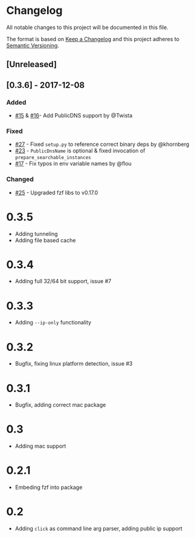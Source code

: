 # Changelog
All notable changes to this project will be documented in this file.

The format is based on [Keep a Changelog](http://keepachangelog.com/en/1.0.0/)
and this project adheres to [Semantic Versioning](http://semver.org/spec/v2.0.0.html).

## [Unreleased]

## [0.3.6] - 2017-12-08

### Added

+ [#15][p15] & [#16][p16]- Add PublicDNS support by @Twista

[p16]: https://github.com/pmazurek/aws-fuzzy-finder/pull/16
[p15]: https://github.com/pmazurek/aws-fuzzy-finder/pull/15

### Fixed

+ [#27][p27] - Fixed `setup.py` to reference correct binary deps by @khornberg
+ [#23][p23] - `PublicDnsName` is optional & fixed invocation of `prepare_searchable_instances`
+ [#17][p17] - Fix typos in env variable names by @flou

[p27]: https://github.com/pmazurek/aws-fuzzy-finder/pull/27
[p23]: https://github.com/pmazurek/aws-fuzzy-finder/pull/23
[p17]: https://github.com/pmazurek/aws-fuzzy-finder/pull/17

### Changed

+ [#25][p25] - Upgraded fzf libs to v0.17.0

[p25]: https://github.com/pmazurek/aws-fuzzy-finder/pull/25

# 0.3.5
+ Adding tunneling
+ Adding file based cache

# 0.3.4
+ Adding full 32/64 bit support, issue #7

# 0.3.3
+ Adding `--ip-only` functionality

# 0.3.2
+ Bugfix, fixing linux platform detection, issue #3

# 0.3.1
+ Bugfix, adding correct mac package

# 0.3
+ Adding mac support

# 0.2.1
+ Embeding fzf into package

# 0.2
+ Adding `click` as command line arg parser, adding public ip support

